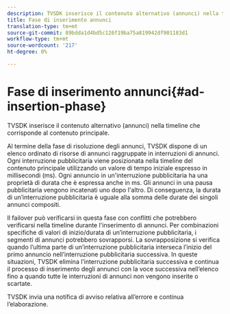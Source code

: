 ```yaml
---
description: TVSDK inserisce il contenuto alternativo (annunci) nella timeline che corrisponde al contenuto principale.
title: Fase di inserimento annunci
translation-type: tm+mt
source-git-commit: 89bdda1d4bd5c126f19ba75a819942df901183d1
workflow-type: tm+mt
source-wordcount: '217'
ht-degree: 0%

---
```



# Fase di inserimento annunci{#ad-insertion-phase}

TVSDK inserisce il contenuto alternativo (annunci) nella timeline che corrisponde al contenuto principale.

Al termine della fase di risoluzione degli annunci, TVSDK dispone di un elenco ordinato di risorse di annunci raggruppate in interruzioni di annunci. Ogni interruzione pubblicitaria viene posizionata nella timeline del contenuto principale utilizzando un valore di tempo iniziale espresso in millisecondi (ms). Ogni annuncio in un&#39;interruzione pubblicitaria ha una proprietà di durata che è espressa anche in ms. Gli annunci in una pausa pubblicitaria vengono incatenati uno dopo l&#39;altro. Di conseguenza, la durata di un’interruzione pubblicitaria è uguale alla somma delle durate dei singoli annunci compositi.

Il failover può verificarsi in questa fase con conflitti che potrebbero verificarsi nella timeline durante l&#39;inserimento di annunci. Per combinazioni specifiche di valori di inizio/durata di un’interruzione pubblicitaria, i segmenti di annunci potrebbero sovrapporsi. La sovrapposizione si verifica quando l’ultima parte di un’interruzione pubblicitaria interseca l’inizio del primo annuncio nell’interruzione pubblicitaria successiva. In queste situazioni, TVSDK elimina l’interruzione pubblicitaria successiva e continua il processo di inserimento degli annunci con la voce successiva nell’elenco fino a quando tutte le interruzioni di annunci non vengono inserite o scartate.

TVSDK invia una notifica di avviso relativa all’errore e continua l’elaborazione.
